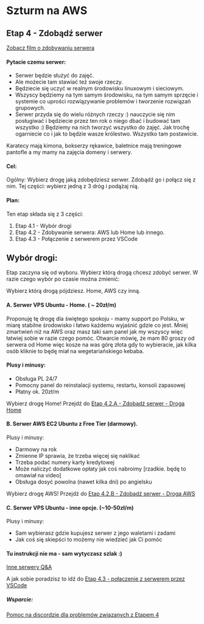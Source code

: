 # Szturm na AWS 

## Etap 4 - Zdobądź serwer

[Zobacz film o zdobywaniu serwera](http://bityl.pl/hrFwi)


#### Pytacie czemu serwer:
- Serwer będzie służyć do zajęć.
- Ale możecie tam stawiać też swoje rzeczy.
- Będziecie się uczyć w realnym środowisku linuxowym i sieciowym.
- Wszyscy będziemy na tym samym środowisku, na tym samym sprzęcie i systemie co uprości rozwiązywanie problemów i tworzenie rozwiązań grupowych. 
- Serwer przyda się do wielu różnych rzeczy :) nauczycie się nim posługiwać i będziecie przez ten rok o niego dbać i budować tam wszystko :) Będziemy na nich tworzyć wszystko do zajęć. Jak trochę ogarniecie co i jak to będzie wasze królestwo. Wszystko tam postawicie.

Karatecy mają kimona, bokserzy rękawice, baletnice mają treningowe pantofle a my mamy na zajęcia domeny i serwery.



#### Cel:
Ogólny: Wybierz drogę jaką zdobędziesz serwer. Zdobądź go i połącz się z nim.
Tej części: wybierz jedną z 3 dróg i podążaj nią.

#### Plan:
Ten etap składa się z 3 części:
1. Etap 4.1 - Wybór drogi
2. Etap 4.2 - Zdobywanie serwera: AWS lub Home lub innego.
3. Etap 4.3 - Połączenie z serwerem przez VSCode


## Wybór drogi:
Etap zaczyna się od wyboru. Wybierz którą drogą chcesz zdobyć serwer. W razie czego wybór po czasie można zmienić:

Wybierz którą drogą pójdziesz.  Home, AWS czy inną.


#### A. Serwer VPS Ubuntu - Home.  ( ~ 20zł/m)

Proponuję tę drogę dla świętego spokoju - mamy support po Polsku, w miarę stabilne środowisko i łatwo każdemu wyjaśnić gdzie co jest. Mniej zmartwień niż na AWS oraz masz taki sam panel jak my wszyscy więc łatwiej sobie w razie czego pomóc. Otwarcie mówię, że mam 80 groszy od serwera od Home więc kosze na was górę złota gdy to wybieracie, jak kilka osób kliknie to będę miał na wegetariańskiego kebaba.


#### Plusy i minusy:
- Obsługa PL 24/7
- Pomocny panel do reinstalacji systemu, restartu, konsoli zapasowej
- Płatny ok. 20zł/m

Wybierz drogę Home! Przejdź do [Etap 4.2.A - Zdobądź serwer - Droga Home](http://bityl.pl/8tLm2)


#### B. Serwer AWS EC2 Ubuntu z Free Tier (darmowy). 

Plusy i minusy:
- Darmowy na rok
- Zmienne IP sprawia, że trzeba więcej się naklikać
- Trzeba podać numery karty kredytowej
- Może naliczyć dodatkowe opłaty jak coś nabroimy [rzadkie. będę to omawiał na video]
- Obsługa dosyć powolna (nawet kilka dni) po angielsku


Wybierz drogę AWS! Przejdź do [Etap 4.2.B - Zdobądź serwer - Droga AWS](http://bityl.pl/i3YCE)

#### C. Serwer VPS Ubuntu - inne opcje. (~10-50zł/m)
Plusy i minusy:
- Sam wybierasz gdzie kupujesz serwer z jego waletami i zadami
- Jak coś się skiepści to możemy nie wiedzieć jak Ci pomóc

#### Tu instrukcji nie ma - sam wytyczasz szlak :) 

[Inne serwery Q&A](http://bityl.pl/b6Hm9)

A jak sobie poradzisz to idź do [Etap 4.3 - połączenie z serwerem przez VSCode](http://bityl.pl/nYH1X)



##### Wsparcie:

[Pomoc na discordzie dla problemów związanych z Etapem 4](https://discord.gg/8YQAaBHh3u)


